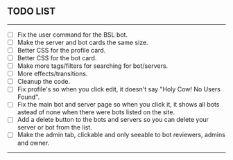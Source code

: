 ## TODO LIST

---

- [ ] Fix the user command for the BSL bot.
- [ ] Make the server and bot cards the same size.
- [ ] Better CSS for the profile card.
- [ ] Better CSS for the bot card.
- [ ] Make more tags/filters for searching for bot/servers.
- [ ] More effects/transitions.
- [ ] Cleanup the code.
- [ ] Fix profile's so when you click edit, it doesn't say "Holy Cow! No Users Found".
- [ ] Fix the main bot and server page so when you click it, it shows all bots astead of none when there were bots listed on the site.
- [ ] Add a delete button to the bots and servers so you can delete your server or bot from the list.
- [ ] Make the admin tab, clickable and only seeable to bot reviewers, admins and owner.

---
